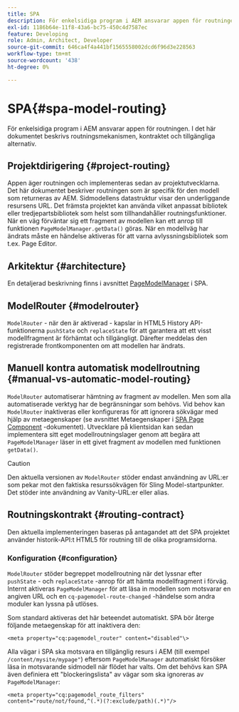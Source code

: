 ```yaml
---
title: SPA
description: För enkelsidiga program i AEM ansvarar appen för routningen. I det här dokumentet beskrivs routningsmekanismen, kontraktet och tillgängliga alternativ.
exl-id: 1186b64e-11f8-43a6-bc75-450c4d7587ec
feature: Developing
role: Admin, Architect, Developer
source-git-commit: 646ca4f4a441bf1565558002dcd6f96d3e228563
workflow-type: tm+mt
source-wordcount: '438'
ht-degree: 0%

---
```


# SPA{#spa-model-routing}

För enkelsidiga program i AEM ansvarar appen för routningen. I det här dokumentet beskrivs routningsmekanismen, kontraktet och tillgängliga alternativ.

## Projektdirigering {#project-routing}

Appen äger routningen och implementeras sedan av projektutvecklarna. Det här dokumentet beskriver routningen som är specifik för den modell som returneras av AEM. Sidmodellens datastruktur visar den underliggande resursens URL. Det främsta projektet kan använda vilket anpassat bibliotek eller tredjepartsbibliotek som helst som tillhandahåller routningsfunktioner. När en väg förväntar sig ett fragment av modellen kan ett anrop till funktionen `PageModelManager.getData()` göras. När en modellväg har ändrats måste en händelse aktiveras för att varna avlyssningsbibliotek som t.ex. Page Editor.

## Arkitektur {#architecture}

En detaljerad beskrivning finns i avsnittet [PageModelManager](blueprint.md#pagemodelmanager) i SPA.

## ModelRouter {#modelrouter}

`ModelRouter` - när den är aktiverad - kapslar in HTML5 History API-funktionerna `pushState` och `replaceState` för att garantera att ett visst modellfragment är förhämtat och tillgängligt. Därefter meddelas den registrerade frontkomponenten om att modellen har ändrats.

## Manuell kontra automatisk modellroutning {#manual-vs-automatic-model-routing}

`ModelRouter` automatiserar hämtning av fragment av modellen. Men som alla automatiserade verktyg har de begränsningar som behövs. Vid behov kan `ModelRouter` inaktiveras eller konfigureras för att ignorera sökvägar med hjälp av metaegenskaper (se avsnittet Metaegenskaper i [SPA Page Component](page-component.md) -dokumentet). Utvecklare på klientsidan kan sedan implementera sitt eget modellroutningslager genom att begära att `PageModelManager` läser in ett givet fragment av modellen med funktionen `getData()`.

>[!CAUTION]
>
>Den aktuella versionen av `ModelRouter` stöder endast användning av URL:er som pekar mot den faktiska resurssökvägen för Sling Model-startpunkter. Det stöder inte användning av Vanity-URL:er eller alias.

## Routningskontrakt {#routing-contract}

Den aktuella implementeringen baseras på antagandet att det SPA projektet använder historik-API:t HTML5 för routning till de olika programsidorna.

### Konfiguration {#configuration}

`ModelRouter` stöder begreppet modellroutning när det lyssnar efter `pushState` - och `replaceState` -anrop för att hämta modellfragment i förväg. Internt aktiveras `PageModelManager` för att läsa in modellen som motsvarar en angiven URL och en `cq-pagemodel-route-changed` -händelse som andra moduler kan lyssna på utlöses.

Som standard aktiveras det här beteendet automatiskt. SPA bör återge följande metaegenskap för att inaktivera den:

```
<meta property="cq:pagemodel_router" content="disabled"\>
```

Alla vägar i SPA ska motsvara en tillgänglig resurs i AEM (till exempel `/content/mysite/mypage"`) eftersom `PageModelManager` automatiskt försöker läsa in motsvarande sidmodell när flödet har valts. Om det behövs kan SPA även definiera ett &quot;blockeringslista&quot; av vägar som ska ignoreras av `PageModelManager`:

```
<meta property="cq:pagemodel_route_filters" content="route/not/found,^(.*)(?:exclude/path)(.*)"/>
```
